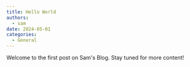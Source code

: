 ```yaml
---
title: Hello World
authors:
  - sam
date: 2024-05-01
categories:
  - General
---
```


Welcome to the first post on Sam's Blog. Stay tuned for more content!
